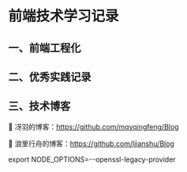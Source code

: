 # 前端技术学习记录

## 一、前端工程化

## 二、优秀实践记录

## 三、技术博客

🚩 冴羽的博客：https://github.com/mqyqingfeng/Blog

🚩 浪里行舟的博客：https://github.com/ljianshu/Blog

export NODE_OPTIONS=--openssl-legacy-provider
